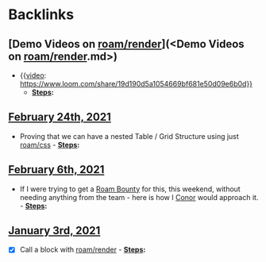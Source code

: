 
# Backlinks
## [Demo Videos on [roam/render](<roam/render.md>)](<Demo Videos on [roam/render](<roam/render.md>).md>)
- {{[video](<video.md>): https://www.loom.com/share/19d190d5a1054669bf681e50d09e6b0d}}
    - **[Steps](<Steps.md>):**

## [February 24th, 2021](<February 24th, 2021.md>)
- Proving that we can have a nested Table / Grid Structure using just [roam/css](<roam/css.md>)
                    - **[Steps](<Steps.md>):**

## [February 6th, 2021](<February 6th, 2021.md>)
- If I were trying to get a [Roam Bounty](<Roam Bounty.md>) for this, this weekend, without needing anything from the team - here is how I [Conor](<Conor.md>) would approach it.
                - **[Steps](<Steps.md>):**

## [January 3rd, 2021](<January 3rd, 2021.md>)
- [x] Call a block with [roam/render](<roam/render.md>) 
                - **[Steps](<Steps.md>):**

